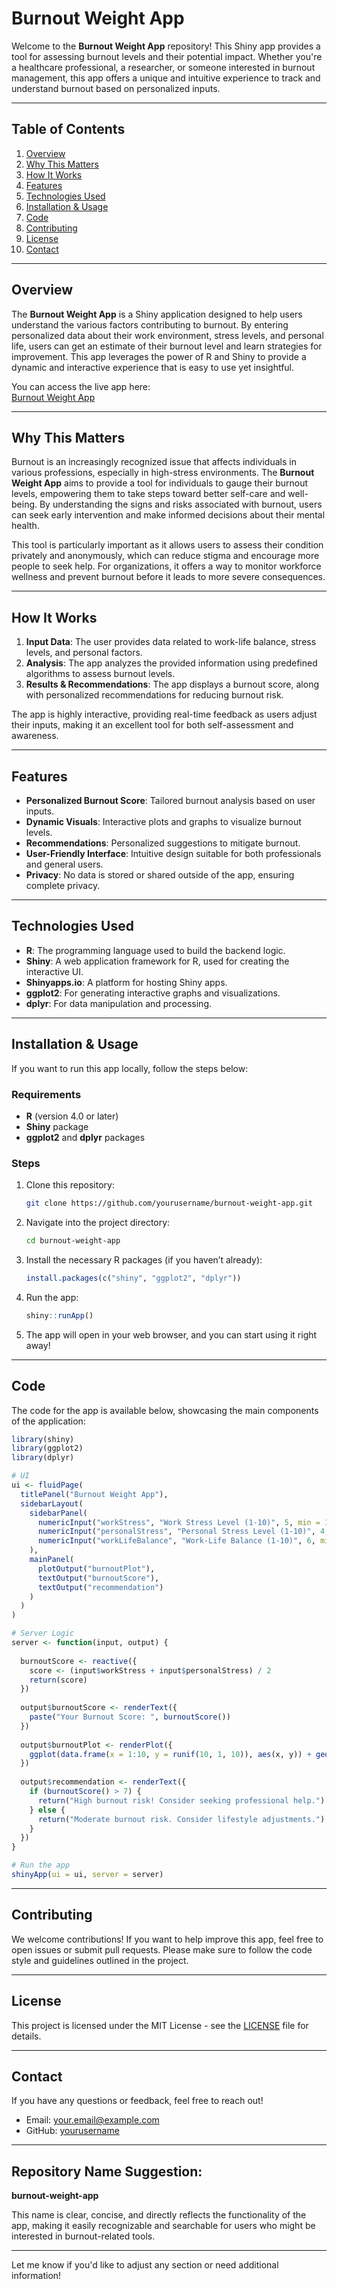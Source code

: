 # Burnout Weight App

Welcome to the **Burnout Weight App** repository! This Shiny app provides a tool for assessing burnout levels and their potential impact. Whether you're a healthcare professional, a researcher, or someone interested in burnout management, this app offers a unique and intuitive experience to track and understand burnout based on personalized inputs.

---

## Table of Contents

1. [Overview](#overview)
2. [Why This Matters](#why-this-matters)
3. [How It Works](#how-it-works)
4. [Features](#features)
5. [Technologies Used](#technologies-used)
6. [Installation & Usage](#installation--usage)
7. [Code](#code)
8. [Contributing](#contributing)
9. [License](#license)
10. [Contact](#contact)

---

## Overview

The **Burnout Weight App** is a Shiny application designed to help users understand the various factors contributing to burnout. By entering personalized data about their work environment, stress levels, and personal life, users can get an estimate of their burnout level and learn strategies for improvement. This app leverages the power of R and Shiny to provide a dynamic and interactive experience that is easy to use yet insightful.

You can access the live app here:  
[Burnout Weight App](https://mmcdonald411.shinyapps.io/burnoutweightapp/)

---

## Why This Matters

Burnout is an increasingly recognized issue that affects individuals in various professions, especially in high-stress environments. The **Burnout Weight App** aims to provide a tool for individuals to gauge their burnout levels, empowering them to take steps toward better self-care and well-being. By understanding the signs and risks associated with burnout, users can seek early intervention and make informed decisions about their mental health.

This tool is particularly important as it allows users to assess their condition privately and anonymously, which can reduce stigma and encourage more people to seek help. For organizations, it offers a way to monitor workforce wellness and prevent burnout before it leads to more severe consequences.

---

## How It Works

1. **Input Data**: The user provides data related to work-life balance, stress levels, and personal factors.
2. **Analysis**: The app analyzes the provided information using predefined algorithms to assess burnout levels.
3. **Results & Recommendations**: The app displays a burnout score, along with personalized recommendations for reducing burnout risk.

The app is highly interactive, providing real-time feedback as users adjust their inputs, making it an excellent tool for both self-assessment and awareness.

---

## Features

- **Personalized Burnout Score**: Tailored burnout analysis based on user inputs.
- **Dynamic Visuals**: Interactive plots and graphs to visualize burnout levels.
- **Recommendations**: Personalized suggestions to mitigate burnout.
- **User-Friendly Interface**: Intuitive design suitable for both professionals and general users.
- **Privacy**: No data is stored or shared outside of the app, ensuring complete privacy.

---

## Technologies Used

- **R**: The programming language used to build the backend logic.
- **Shiny**: A web application framework for R, used for creating the interactive UI.
- **Shinyapps.io**: A platform for hosting Shiny apps.
- **ggplot2**: For generating interactive graphs and visualizations.
- **dplyr**: For data manipulation and processing.

---

## Installation & Usage

If you want to run this app locally, follow the steps below:

### Requirements

- **R** (version 4.0 or later)
- **Shiny** package
- **ggplot2** and **dplyr** packages

### Steps

1. Clone this repository:
   ```bash
   git clone https://github.com/yourusername/burnout-weight-app.git
   ```

2. Navigate into the project directory:
   ```bash
   cd burnout-weight-app
   ```

3. Install the necessary R packages (if you haven’t already):
   ```r
   install.packages(c("shiny", "ggplot2", "dplyr"))
   ```

4. Run the app:
   ```r
   shiny::runApp()
   ```

5. The app will open in your web browser, and you can start using it right away!

---

## Code

The code for the app is available below, showcasing the main components of the application:

```r
library(shiny)
library(ggplot2)
library(dplyr)

# UI
ui <- fluidPage(
  titlePanel("Burnout Weight App"),
  sidebarLayout(
    sidebarPanel(
      numericInput("workStress", "Work Stress Level (1-10)", 5, min = 1, max = 10),
      numericInput("personalStress", "Personal Stress Level (1-10)", 4, min = 1, max = 10),
      numericInput("workLifeBalance", "Work-Life Balance (1-10)", 6, min = 1, max = 10)
    ),
    mainPanel(
      plotOutput("burnoutPlot"),
      textOutput("burnoutScore"),
      textOutput("recommendation")
    )
  )
)

# Server Logic
server <- function(input, output) {
  
  burnoutScore <- reactive({
    score <- (input$workStress + input$personalStress) / 2
    return(score)
  })
  
  output$burnoutScore <- renderText({
    paste("Your Burnout Score: ", burnoutScore())
  })
  
  output$burnoutPlot <- renderPlot({
    ggplot(data.frame(x = 1:10, y = runif(10, 1, 10)), aes(x, y)) + geom_point()
  })
  
  output$recommendation <- renderText({
    if (burnoutScore() > 7) {
      return("High burnout risk! Consider seeking professional help.")
    } else {
      return("Moderate burnout risk. Consider lifestyle adjustments.")
    }
  })
}

# Run the app
shinyApp(ui = ui, server = server)
```

---

## Contributing

We welcome contributions! If you want to help improve this app, feel free to open issues or submit pull requests. Please make sure to follow the code style and guidelines outlined in the project.

---

## License

This project is licensed under the MIT License - see the [LICENSE](LICENSE) file for details.

---

## Contact

If you have any questions or feedback, feel free to reach out!

- Email: your.email@example.com  
- GitHub: [yourusername](https://github.com/yourusername)

---

## Repository Name Suggestion:

**burnout-weight-app** 

This name is clear, concise, and directly reflects the functionality of the app, making it easily recognizable and searchable for users who might be interested in burnout-related tools.

--- 

Let me know if you'd like to adjust any section or need additional information!
